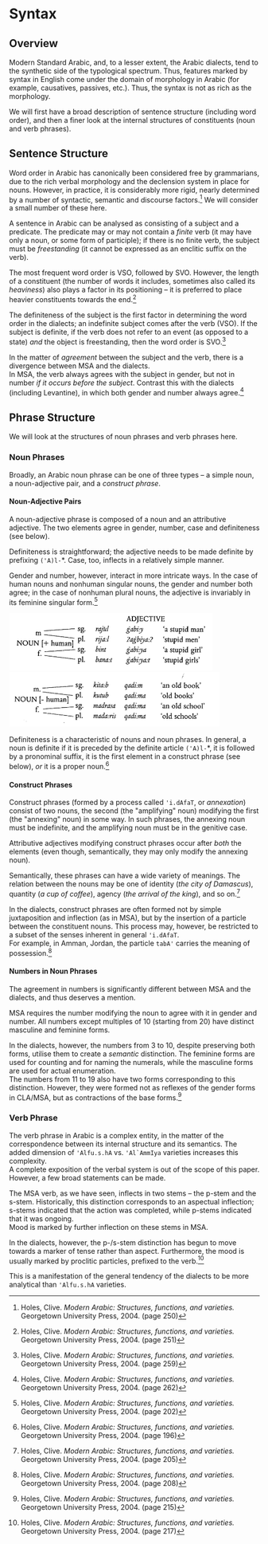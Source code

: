 # Syntax
## Overview
Modern Standard Arabic, and, to a lesser extent, the Arabic dialects, tend to the synthetic side of the typological spectrum. Thus, features marked by syntax in English come under the domain of morphology in Arabic (for example, causatives, passives, etc.). Thus, the syntax is not as rich as the morphology.  

We will first have a broad description of sentence structure (including word order), and then a finer look at the internal structures of constituents (noun and verb phrases).

## Sentence Structure
Word order in Arabic has canonically been considered free by grammarians, due to the rich verbal morphology and the declension system in place for nouns. However, in practice, it is considerably more rigid, nearly determined by a number of syntactic, semantic and discourse factors.[^1] We will consider a small number of these here.  

[^1]: Holes, Clive. *Modern Arabic: Structures, functions, and varieties.* Georgetown University Press, 2004. (page 250)

A sentence in Arabic can be analysed as consisting of a subject and a predicate. The predicate may or may not contain a *finite* verb (it may have only a noun, or some form of participle); if there is no finite verb, the subject must be *freestanding* (it cannot be expressed as an enclitic suffix on the verb).  

The most frequent word order is VSO, followed by SVO. However, the length of a constituent (the number of words it includes, sometimes also called its *heaviness*) also plays a factor in its positioning – it is preferred to place heavier constituents towards the end.[^2]  

[^2]: Holes, Clive. *Modern Arabic: Structures, functions, and varieties.* Georgetown University Press, 2004. (page 251)

The definiteness of the subject is the first factor in determining the word order in the dialects; an indefinite subject comes after the verb (VSO). If the subject is definite, if the verb does not refer to an event (as opposed to a state) *and* the object is freestanding, then the word order is SVO.[^3]  

[^3]: Holes, Clive. *Modern Arabic: Structures, functions, and varieties.* Georgetown University Press, 2004. (page 259)

In the matter of *agreement* between the subject and the verb, there is a divergence between MSA and the dialects.  
In MSA, the verb always agrees with the subject in gender, but not in number *if it occurs before the subject*. Contrast this with the dialects (including Levantine), in which both gender and number always agree.[^4]

[^4]: Holes, Clive. *Modern Arabic: Structures, functions, and varieties.* Georgetown University Press, 2004. (page 262)

## Phrase Structure
We will look at the structures of noun phrases and verb phrases here.

### Noun Phrases
Broadly, an Arabic noun phrase can be one of three types – a simple noun, a noun-adjective pair, and a *construct phrase*.

#### Noun-Adjective Pairs
A noun-adjective phrase is composed of a noun and an attributive adjective. The two elements agree in gender, number, case and definiteness (see below).  

Definiteness is straightforward; the adjective needs to be made definite by prefixing `('A)l-`*. Case, too, inflects in a relatively simple manner.  

Gender and number, however, interact in more intricate ways. In the case of human nouns and nonhuman singular nouns, the gender and number both agree; in the case of nonhuman plural nouns, the adjective is invariably in its feminine singular form.[^5]

[^5]: Holes, Clive. *Modern Arabic: Structures, functions, and varieties.* Georgetown University Press, 2004. (page 202)

![Agreement for Human Nouns](hum.png)
![Agreement for Nonhuman Nouns](nhum.png)

Definiteness is a characteristic of nouns and noun phrases. In general, a noun is definite if it is preceded by the definite article `('A)l-`*, it is followed by a pronominal suffix, it is the first element in a construct phrase (see below), *or* it is a proper noun.[^6]

[^6]: Holes, Clive. *Modern Arabic: Structures, functions, and varieties.* Georgetown University Press, 2004. (page 196)

#### Construct Phrases
Construct phrases (formed by a process called `'i.dAfaT`, or *annexation*) consist of two nouns, the second (the "amplifying" noun) modifying the first (the "annexing" noun) in some way. In such phrases, the annexing noun must be indefinite, and the amplifying noun must be in the genitive case.  

Attributive adjectives modifying construct phrases occur after *both* the elements (even though, semantically, they may only modify the annexing noun).  

Semantically, these phrases can have a wide variety of meanings. The relation between the nouns may be one of identity (*the city of Damascus*), quantity (*a cup of coffee*), agency (*the arrival of the king*), and so on.[^7]  

[^7]: Holes, Clive. *Modern Arabic: Structures, functions, and varieties.* Georgetown University Press, 2004. (page 205) 

In the dialects, construct phrases are often formed not by simple juxtaposition and inflection (as in MSA), but by the insertion of a particle between the constituent nouns. This process may, however, be restricted to a subset of the senses inherent in general `'i.dAfaT`.  
For example, in Amman, Jordan, the particle `tabA'` carries the meaning of possession.[^8]

[^8]: Holes, Clive. *Modern Arabic: Structures, functions, and varieties.* Georgetown University Press, 2004. (page 208)

#### Numbers in Noun Phrases
The agreement in numbers is significantly different between MSA and the dialects, and thus deserves a mention.  

MSA requires the number modifying the noun to agree with it in gender and number. All numbers except multiples of 10 (starting from 20) have distinct masculine and feminine forms.  

In the dialects, however, the numbers from 3 to 10, despite preserving both forms, utilise them to create a *semantic* distinction. The feminine forms are used for counting and for naming the numerals, while the masculine forms are used for actual enumeration.  
The numbers from 11 to 19 also have two forms corresponding to this distinction. However, they were formed not as reflexes of the gender forms in CLA/MSA, but as contractions of the base forms.[^9]

[^9]: Holes, Clive. *Modern Arabic: Structures, functions, and varieties.* Georgetown University Press, 2004. (page 215)

### Verb Phrase
The verb phrase in Arabic is a complex entity, in the matter of the correspondence between its internal structure and its semantics. The added dimension of `'Alfu.s.hA` vs. ``'Al`AmmIya`` varieties increases this complexity.  
A complete exposition of the verbal system is out of the scope of this paper. However, a few broad statements can be made.  

The MSA verb, as we have seen, inflects in two stems – the p-stem and the s-stem. Historically, this distinction corresponds to an aspectual inflection; s-stems indicated that the action was completed, while p-stems indicated that it was ongoing.  
Mood is marked by further inflection on these stems in MSA.  

In the dialects, however, the p-/s-stem distinction has begun to move towards a marker of tense rather than aspect. Furthermore, the mood is usually marked by proclitic particles, prefixed to the verb.[^10]

[^10]: Holes, Clive. *Modern Arabic: Structures, functions, and varieties.* Georgetown University Press, 2004. (page 217)

This is a manifestation of the general tendency of the dialects to be more analytical than `'Alfu.s.hA` varieties.